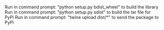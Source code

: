 Run in command prompt: "python setup.py bdist_wheel" to build the library
Run in command prompt: "python setup.py sdist" to build the tar file for PyPi
Run in command prompt: "twine upload dist/*" to send the package to PyPi